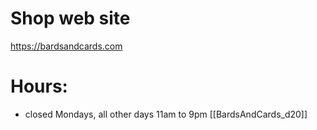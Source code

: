 # Shop web site
https://bardsandcards.com

# Hours: 
- closed Mondays, all other days 11am to 9pm
[[BardsAndCards_d20]]
